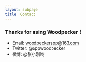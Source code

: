 ```yaml
---
layout: subpage
title: Contact
---
```



<h3 class="index-h3">Thanks for using Woodpecker！</h3>

* Email: woodpeckerapp@163.com<br/>
* Twitter:  @appwoodpecker<br/>
* 微博:  @张小刚哟<br/>